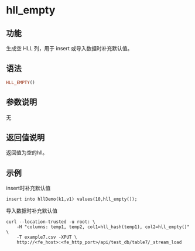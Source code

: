 # hll_empty

## 功能

生成空 HLL 列，用于 insert 或导入数据时补充默认值。

## 语法

```Haskell
HLL_EMPTY()
```

## 参数说明
无

## 返回值说明
返回值为空的hll。

## 示例
insert时补充默认值
```plain text
insert into hllDemo(k1,v1) values(10,hll_empty());
```
导入数据时补充默认值
```plain text
curl --location-trusted -u root: \
    -H "columns: temp1, temp2, col1=hll_hash(temp1), col2=hll_empty()" \
    -T example7.csv -XPUT \
    http://<fe_host>:<fe_http_port>/api/test_db/table7/_stream_load
```